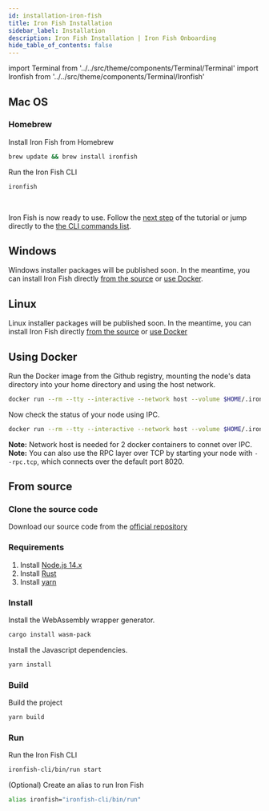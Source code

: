 ```yaml
---
id: installation-iron-fish
title: Iron Fish Installation
sidebar_label: Installation
description: Iron Fish Installation | Iron Fish Onboarding
hide_table_of_contents: false
---
```


import Terminal from '../../src/theme/components/Terminal/Terminal'
import Ironfish from '../../src/theme/components/Terminal/Ironfish'

## Mac OS

### Homebrew

Install Iron Fish from Homebrew

```sh
brew update && brew install ironfish
```

Run the Iron Fish CLI

```sh
ironfish
```

<Terminal command={Ironfish} />

<br />

Iron Fish is now ready to use. Follow the [next step](new_node.md) of the tutorial or jump directly to the [the CLI commands list](cli.md).

## Windows

Windows installer packages will be published soon. In the meantime, you can install Iron Fish directly [from the source](#from-source) or [use Docker](#using-docker).

## Linux

Linux installer packages will be published soon. In the meantime, you can install Iron Fish directly [from the source](#from-source) or [use Docker](#using-docker)

## Using Docker

Run the Docker image from the Github registry, mounting the node's data directory into your home directory and using the host network.

```sh
docker run --rm --tty --interactive --network host --volume $HOME/.ironfish:/root/.ironfish ghcr.io/iron-fish/ironfish:latest
```

Now check the status of your node using IPC.

```sh
docker run --rm --tty --interactive --network host --volume $HOME/.ironfish:/root/.ironfish ghcr.io/iron-fish/ironfish:latest status -f
```

**Note:** Network host is needed for 2 docker containers to connet over IPC.
**Note:** You can also use the RPC layer over TCP by starting your node with `--rpc.tcp`, which connects over the default port 8020.

## From source

### Clone the source code

Download our source code from the [official repository](https://github.com/iron-fish/ironfish)

### Requirements

1. Install [Node.js 14.x](https://nodejs.org/en/download/)
1. Install [Rust](https://www.rust-lang.org/learn/get-started)
1. Install [yarn](https://classic.yarnpkg.com/en/docs/install)

### Install

Install the WebAssembly wrapper generator.

```sh
cargo install wasm-pack
```

Install the Javascript dependencies.

```sh
yarn install
```

### Build

Build the project

```sh
yarn build
```

### Run

Run the Iron Fish CLI

```sh
ironfish-cli/bin/run start
```

(Optional) Create an alias to run Iron Fish

```sh
alias ironfish="ironfish-cli/bin/run"
```

